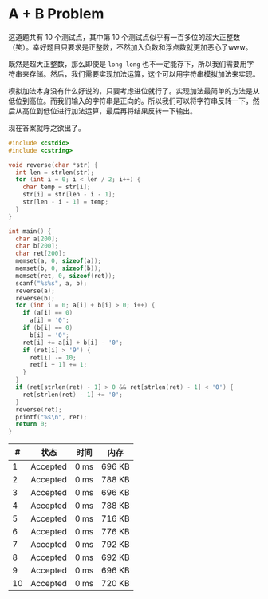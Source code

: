 # A + B Problem

这道题共有 10 个测试点，其中第 10 个测试点似乎有一百多位的超大正整数（笑）。幸好题目只要求是正整数，不然加入负数和浮点数就更加恶心了www。

既然是超大正整数，那么即使是 `long long` 也不一定能存下，所以我们需要用字符串来存储。然后，我们需要实现加法运算，这个可以用字符串模拟加法来实现。

模拟加法本身没有什么好说的，只要考虑进位就行了。实现加法最简单的方法是从低位到高位。而我们输入的字符串是正向的。所以我们可以将字符串反转一下，然后从高位到低位进行加法运算，最后再将结果反转一下输出。

现在答案就呼之欲出了。

```cpp
#include <cstdio>
#include <cstring>

void reverse(char *str) {
  int len = strlen(str);
  for (int i = 0; i < len / 2; i++) {
    char temp = str[i];
    str[i] = str[len - i - 1];
    str[len - i - 1] = temp;
  }
}

int main() {
  char a[200];
  char b[200];
  char ret[200];
  memset(a, 0, sizeof(a));
  memset(b, 0, sizeof(b));
  memset(ret, 0, sizeof(ret));
  scanf("%s%s", a, b);
  reverse(a);
  reverse(b);
  for (int i = 0; a[i] + b[i] > 0; i++) {
    if (a[i] == 0)
      a[i] = '0';
    if (b[i] == 0)
      b[i] = '0';
    ret[i] += a[i] + b[i] - '0';
    if (ret[i] > '9') {
      ret[i] -= 10;
      ret[i + 1] += 1;
    }
  }
  if (ret[strlen(ret) - 1] > 0 && ret[strlen(ret) - 1] < '0') {
    ret[strlen(ret) - 1] += '0';
  }
  reverse(ret);
  printf("%s\n", ret);
  return 0;
}
```

| #   | 状态     | 时间 | 内存   |
| --- | -------- | ---- | ------ |
| 1   | Accepted | 0 ms | 696 KB |
| 2   | Accepted | 0 ms | 788 KB |
| 3   | Accepted | 0 ms | 696 KB |
| 4   | Accepted | 0 ms | 788 KB |
| 5   | Accepted | 0 ms | 716 KB |
| 6   | Accepted | 0 ms | 776 KB |
| 7   | Accepted | 0 ms | 792 KB |
| 8   | Accepted | 0 ms | 692 KB |
| 9   | Accepted | 0 ms | 696 KB |
| 10  | Accepted | 0 ms | 720 KB |